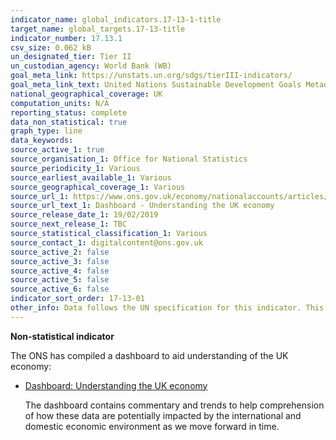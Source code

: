 ```yaml
---
indicator_name: global_indicators.17-13-1-title
target_name: global_targets.17-13-title
indicator_number: 17.13.1
csv_size: 0.062 kB
un_designated_tier: Tier II
un_custodian_agency: World Bank (WB)
goal_meta_link: https://unstats.un.org/sdgs/tierIII-indicators/
goal_meta_link_text: United Nations Sustainable Development Goals Metadata (PDF 469 KB)
national_geographical_coverage: UK
computation_units: N/A
reporting_status: complete
data_non_statistical: true
graph_type: line
data_keywords:  
source_active_1: true
source_organisation_1: Office for National Statistics
source_periodicity_1: Various
source_earliest_available_1: Various
source_geographical_coverage_1: Various
source_url_1: https://www.ons.gov.uk/economy/nationalaccounts/articles/dashboardunderstandingtheukeconomy/2017-02-22
source_url_text_1: Dashboard - Understanding the UK economy
source_release_date_1: 19/02/2019
source_next_release_1: TBC
source_statistical_classification_1: Various
source_contact_1: digitalcontent@ons.gov.uk
source_active_2: false
source_active_3: false
source_active_4: false
source_active_5: false
source_active_6: false
indicator_sort_order: 17-13-01
other_info: Data follows the UN specification for this indicator. This indicator has not been identified in collaboration with topic experts.
---
```

**Non-statistical indicator**

The ONS has compiled a dashboard to aid understanding of the UK economy:

- [Dashboard: Understanding the UK economy](https://www.ons.gov.uk/economy/nationalaccounts/articles/dashboardunderstandingtheukeconomy/2017-02-22)

  The dashboard contains commentary and trends to help comprehension of how these data are potentially impacted by the international and domestic economic environment as we move forward in time.

